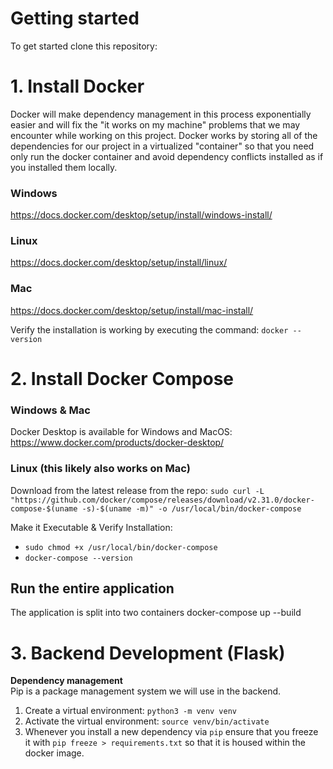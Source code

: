 # Getting started
To get started clone this repository:

# 1. Install Docker 
Docker will make dependency management in this process exponentially easier and will fix the "it works on my machine" problems that we may encounter while working on this project. Docker works by storing all of the dependencies for our project in a virtualized "container" so that you need only run the docker container and avoid dependency conflicts installed as if you installed them locally. 

### Windows 
 https://docs.docker.com/desktop/setup/install/windows-install/
### Linux 
https://docs.docker.com/desktop/setup/install/linux/
### Mac
https://docs.docker.com/desktop/setup/install/mac-install/

Verify the installation is working by executing the command: `docker --version`

# 2. Install Docker Compose 

### Windows & Mac 
Docker Desktop is available for Windows and MacOS: https://www.docker.com/products/docker-desktop/
### Linux (this likely also works on Mac)
Download from the latest release from the repo:
`sudo curl -L "https://github.com/docker/compose/releases/download/v2.31.0/docker-compose-$(uname -s)-$(uname -m)" -o /usr/local/bin/docker-compose`  

Make it Executable & Verify Installation: 
- `sudo chmod +x /usr/local/bin/docker-compose`
- `docker-compose --version`

## Run the entire application
The application is split into two containers
docker-compose up --build

# 3. Backend Development (Flask)
**Dependency management**  
Pip is a package management system we will use in the backend. 
1. Create a virtual environment: `python3 -m venv venv`  
2. Activate the virtual environment: `source venv/bin/activate`   
3. Whenever you install a new dependency via `pip` ensure that you freeze it with `pip freeze > requirements.txt` so that it is housed within the docker image. 


